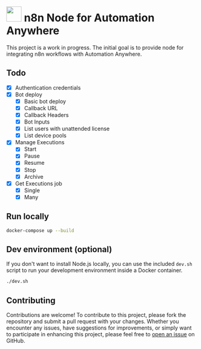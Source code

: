 # <img src="nodes/AutomationAnywhere/AutomationAnywhere.svg" height="40"> n8n Node for Automation Anywhere

This project is a work in progress. The initial goal is to provide node for integrating n8n workflows with Automation Anywhere.

## Todo
- [x] Authentication credentials
- [x] Bot deploy
	- [x] Basic bot deploy
	- [x] Callback URL
	- [x] Callback Headers
	- [x] Bot Inputs
	- [x] List users with unattended license
	- [x] List device pools
- [x] Manage Executions
	- [x] Start
	- [x] Pause
	- [x] Resume
	- [x] Stop
	- [x] Archive
- [x] Get Executions job
	- [x] Single
	- [x] Many

## Run locally
```sh
docker-compose up --build
```

## Dev environment (optional)
If you don't want to install Node.js locally, you can use the included `dev.sh` script to run your development environment inside a Docker container.
```sh
./dev.sh
```

## Contributing
Contributions are welcome! To contribute to this project, please fork the repository and submit a pull request with your changes. Whether you encounter any issues, have suggestions for improvements, or simply want to participate in enhancing this project, please feel free to [open an issue](https://github.com/Luan7805/n8n-nodes-automation-anywhere/issues) on GitHub.

